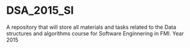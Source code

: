 # DSA_2015_SI
A repository that will store all materials and tasks related to the Data structures and algorithms course for Software Enginnering in FMI. Year 2015
